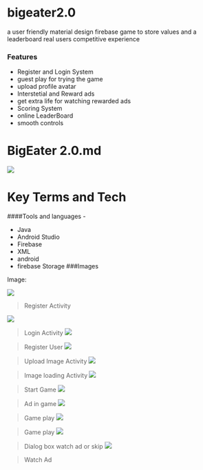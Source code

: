 # bigeater2.0
a user friendly material design firebase game to store values and a leaderboard real users competitive experience 
### Features

- Register and Login System
- guest play for trying the game
- upload profile avatar
- Interstetial and Reward ads
- get extra life for watching rewarded ads
- Scoring System
- online LeaderBoard
-	smooth controls
# BigEater 2.0.md

![](https://play-lh.googleusercontent.com/pf73akQJHIypOH-ytR9L5LezVFb841Ig8ozEkR3NtqM0aEQOcq-yvReW1fpL3tFUd35a=w240-h480-rw)



 Key Terms and Tech
=============

####Tools and languages -

- Java
- Android Studio
- Firebase
- XML
- android
- firebase Storage
###Images

Image:

![](https://i.imgur.com/PSk5oWr.png)

> Register Activity

![]([https://i.imgur.com/5UB3Gq2.png](https://camo.githubusercontent.com/4bd89df0dd417f71af2d592035dda6263ff1956c9fa01723e8b7be3acff52152/68747470733a2f2f692e696d6775722e636f6d2f50536b356f57722e706e67))

> Login Activity
![](https://i.imgur.com/oA283Va.png)

> Register User
![](https://i.imgur.com/zldzfFZ.png)

> Upload Image Activity
![](https://i.imgur.com/QoOZNYN.png)

> Image loading Activity
![](https://i.imgur.com/GzSpdGg.png)

> Start Game
![](https://i.imgur.com/qkmqAEf.png)

> Ad in game
![](https://i.imgur.com/5xnVqaC.png)

> Game play
![](https://i.imgur.com/xe4PCpB.png)

> Game play
![](https://i.imgur.com/ZJhCHjp.png)

> Dialog box watch ad or skip
![](https://i.imgur.com/FgAJYj1.png)

> Watch Ad

